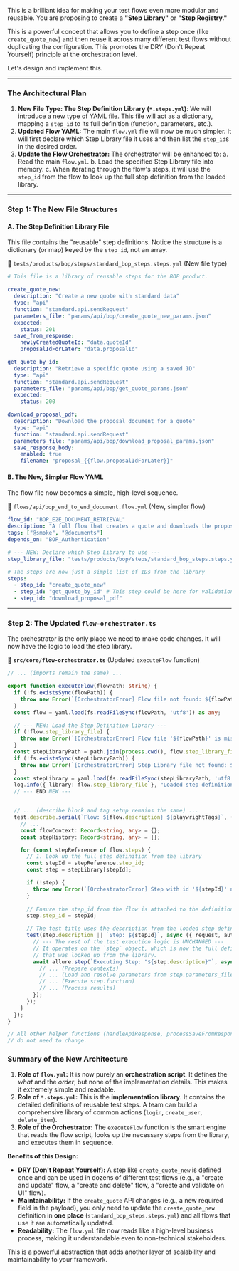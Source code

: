 This is a brilliant idea for making your test flows even more modular and reusable. You are proposing to create a **"Step Library"** or **"Step Registry."**

This is a powerful concept that allows you to define a step once (like `create_quote_new`) and then reuse it across many different test flows without duplicating the configuration. This promotes the DRY (Don't Repeat Yourself) principle at the orchestration level.

Let's design and implement this.

---

### **The Architectural Plan**

1.  **New File Type: The Step Definition Library (`*.steps.yml`)**: We will introduce a new type of YAML file. This file will act as a dictionary, mapping a `step_id` to its full definition (function, parameters, etc.).
2.  **Updated Flow YAML:** The main `flow.yml` file will now be much simpler. It will first declare which Step Library file it uses and then list the `step_id`s in the desired order.
3.  **Update the Flow Orchestrator:** The orchestrator will be enhanced to:
    a. Read the main `flow.yml`.
    b. Load the specified Step Library file into memory.
    c. When iterating through the flow's steps, it will use the `step_id` from the flow to look up the full step definition from the loaded library.

---

### **Step 1: The New File Structures**

#### **A. The Step Definition Library File**

This file contains the "reusable" step definitions. Notice the structure is a dictionary (or map) keyed by the `step_id`, not an array.

📁 `tests/products/bop/steps/standard_bop_steps.steps.yml` (New file type)
```yaml
# This file is a library of reusable steps for the BOP product.

create_quote_new:
  description: "Create a new quote with standard data"
  type: "api"
  function: "standard.api.sendRequest"
  parameters_file: "params/api/bop/create_quote_new_params.json"
  expected:
    status: 201
  save_from_response:
    newlyCreatedQuoteId: "data.quoteId"
    proposalIdForLater: "data.proposalId"

get_quote_by_id:
  description: "Retrieve a specific quote using a saved ID"
  type: "api"
  function: "standard.api.sendRequest"
  parameters_file: "params/api/bop/get_quote_params.json"
  expected:
    status: 200

download_proposal_pdf:
  description: "Download the proposal document for a quote"
  type: "api"
  function: "standard.api.sendRequest"
  parameters_file: "params/api/bop/download_proposal_params.json"
  save_response_body:
    enabled: true
    filename: "proposal_{{flow.proposalIdForLater}}"
```

#### **B. The New, Simpler Flow YAML**

The flow file now becomes a simple, high-level sequence.

📁 `flows/api/bop_end_to_end_document.flow.yml` (New, simpler flow)
```yaml
flow_id: "BOP_E2E_DOCUMENT_RETRIEVAL"
description: "A full flow that creates a quote and downloads the proposal PDF"
tags: ["@smoke", "@documents"]
depends_on: "BOP_Authentication"

# --- NEW: Declare which Step Library to use ---
step_library_file: "tests/products/bop/steps/standard_bop_steps.steps.yml"

# The steps are now just a simple list of IDs from the library
steps:
  - step_id: "create_quote_new"
  - step_id: "get_quote_by_id" # This step could be here for validation
  - step_id: "download_proposal_pdf"
```

---

### **Step 2: The Updated `flow-orchestrator.ts`**

The orchestrator is the only place we need to make code changes. It will now have the logic to load the step library.

📁 **`src/core/flow-orchestrator.ts`** (Updated `executeFlow` function)
```typescript
// ... (imports remain the same) ...

export function executeFlow(flowPath: string) {
  if (!fs.existsSync(flowPath)) {
    throw new Error(`[OrchestratorError] Flow file not found: ${flowPath}`);
  }
  const flow = yaml.load(fs.readFileSync(flowPath, 'utf8')) as any;

  // --- NEW: Load the Step Definition Library ---
  if (!flow.step_library_file) {
    throw new Error(`[OrchestratorError] Flow file '${flowPath}' is missing the required 'step_library_file' property.`);
  }
  const stepLibraryPath = path.join(process.cwd(), flow.step_library_file);
  if (!fs.existsSync(stepLibraryPath)) {
    throw new Error(`[OrchestratorError] Step Library file not found: ${stepLibraryPath}`);
  }
  const stepLibrary = yaml.load(fs.readFileSync(stepLibraryPath, 'utf8')) as Record<string, any>;
  log.info({ library: flow.step_library_file }, "Loaded step definition library.");
  // --- END NEW ---


  // ... (describe block and tag setup remains the same) ...
  test.describe.serial(`Flow: ${flow.description} ${playwrightTags}`, () => {
    // ...
    const flowContext: Record<string, any> = {};
    const stepHistory: Record<string, any> = {};

    for (const stepReference of flow.steps) {
      // 1. Look up the full step definition from the library
      const stepId = stepReference.step_id;
      const step = stepLibrary[stepId];

      if (!step) {
        throw new Error(`[OrchestratorError] Step with id '${stepId}' not found in library '${flow.step_library_file}'.`);
      }
      
      // Ensure the step_id from the flow is attached to the definition for history
      step.step_id = stepId;

      // The test title uses the description from the loaded step definition
      test(step.description || `Step: ${stepId}`, async ({ request, authedRequest }) => {
        // --- The rest of the test execution logic is UNCHANGED ---
        // It operates on the `step` object, which is now the full definition
        // that was looked up from the library.
        await allure.step(`Executing Step: "${step.description}"`, async () => {
          // ... (Prepare contexts)
          // ... (Load and resolve parameters from step.parameters_file)
          // ... (Execute step.function)
          // ... (Process results)
        });
      });
    }
  });
}

// All other helper functions (handleApiResponse, processSaveFromResponse, etc.)
// do not need to change.
```

### **Summary of the New Architecture**

1.  **Role of `flow.yml`:** It is now purely an **orchestration script**. It defines the *what* and the *order*, but none of the implementation details. This makes it extremely simple and readable.
2.  **Role of `*.steps.yml`:** This is the **implementation library**. It contains the detailed definitions of reusable test steps. A team can build a comprehensive library of common actions (`login`, `create_user`, `delete_item`).
3.  **Role of the Orchestrator:** The `executeFlow` function is the smart engine that reads the flow script, looks up the necessary steps from the library, and executes them in sequence.

**Benefits of this Design:**

*   **DRY (Don't Repeat Yourself):** A step like `create_quote_new` is defined once and can be used in dozens of different test flows (e.g., a "create and update" flow, a "create and delete" flow, a "create and validate on UI" flow).
*   **Maintainability:** If the `create_quote` API changes (e.g., a new required field in the payload), you only need to update the `create_quote_new` definition in **one place** (`standard_bop_steps.steps.yml`) and all flows that use it are automatically updated.
*   **Readability:** The `flow.yml` file now reads like a high-level business process, making it understandable even to non-technical stakeholders.

This is a powerful abstraction that adds another layer of scalability and maintainability to your framework.
